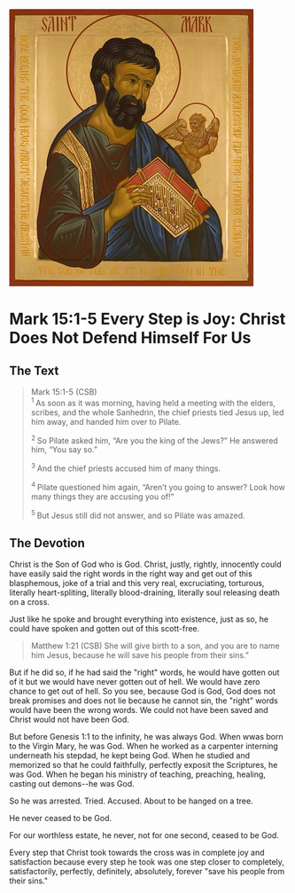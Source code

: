 <img class="intro-right" src="art-mark.jpg">

# Mark 15:1-5 Every Step is Joy: Christ Does Not Defend Himself For Us

## The Text

>Mark 15:1-5 (CSB)  
><sup> 1 </sup> As soon as it was morning, having held a meeting with the elders, scribes, and the whole Sanhedrin, the chief priests tied Jesus up, led him away, and handed him over to Pilate. 
>
><sup> 2 </sup> So Pilate asked him, “Are you the king of the Jews?” He answered him, “You say so.” 
>
><sup> 3 </sup> And the chief priests accused him of many things. 
>
><sup> 4 </sup> Pilate questioned him again, “Aren’t you going to answer? Look how many things they are accusing you of!” 
>
><sup> 5 </sup> But Jesus still did not answer, and so Pilate was amazed. 

## The Devotion

Christ is the Son of God who is God. Christ, justly, rightly, innocently could have easily said the right words in the right way and get out of this blasphemous, joke of a trial and this very real, excruciating, torturous, literally heart-spliting, literally blood-draining, literally soul releasing death on a cross.

Just like he spoke and brought everything into existence, just as so, he could have spoken and gotten out of this scott-free.

>Matthew 1:21 (CSB) She will give birth to a son, and you are to name him Jesus, because he will save his people from their sins.”

But if he did so, if he had said the "right" words, he would have gotten out of it but we would have never gotten out of hell. We would have zero chance to get out of hell. So you see, because God is God, God does not break promises and does not lie because he cannot sin, the "right" words would have been the wrong words. We could not have been saved and Christ would not have been God.

But before Genesis 1:1 to the infinity, he was always God. When wwas born to the Virgin Mary, he was God. When he worked as a carpenter interning underneath his stepdad, he kept being God. When he studied and memorized so that he could faithfully, perfectly exposit the Scriptures, he was God. When he began his ministry of teaching, preaching, healing, casting out demons--he was God.

So he was arrested. Tried. Accused. About to be hanged on a tree.

He never ceased to be God.

For our worthless estate, he never, not for one second, ceased to be God.

Every step that Christ took towards the cross was in complete joy and satisfaction because every step he took was one step closer to completely, satisfactorily, perfectly, definitely, absolutely, forever "save his people from their sins."
